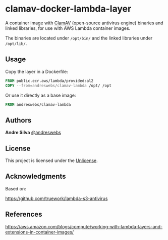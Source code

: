 # clamav-docker-lambda-layer

A container image with [ClamAV](https://www.clamav.net) (open-source antivirus engine) binaries and linked libraries, for use with AWS Lambda container images.

The binaries are located under `/opt/bin/` and the linked libraries under `/opt/lib/`.


## Usage

Copy the layer in a Dockerfile:

```Dockerfile
FROM public.ecr.aws/lambda/provided:al2
COPY --from=andreswebs/clamav-lambda /opt/ /opt
```

Or use it directly as a base image:

```Dockerfile
FROM andreswebs/clamav-lambda
```

## Authors

**Andre Silva** [@andreswebs](https://github.com/andreswebs)


## License

This project is licensed under the [Unlicense](UNLICENSE.md).


## Acknowledgments

Based on:

<https://github.com/truework/lambda-s3-antivirus>


## References

<https://aws.amazon.com/blogs/compute/working-with-lambda-layers-and-extensions-in-container-images/>
